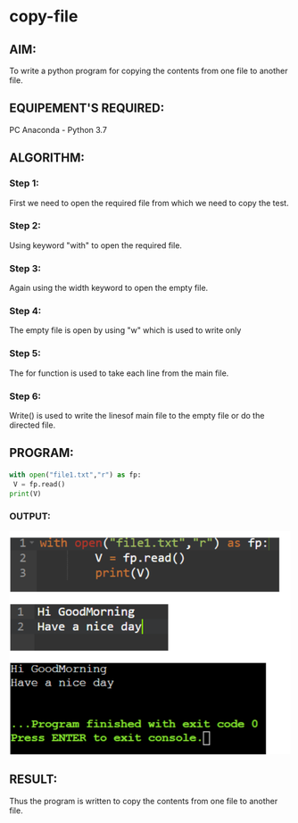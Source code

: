 # copy-file
## AIM:
To write a python program for copying the contents from one file to another file.
## EQUIPEMENT'S REQUIRED: 
PC
Anaconda - Python 3.7
## ALGORITHM: 
### Step 1:
First we need to open the required file from which we need to copy the test.
### Step 2: 
 Using keyword "with" to open the required file.
### Step 3: 
Again using the width keyword to open the empty file.
### Step 4:  
The empty file is open by using "w" which is used to write only
### Step 5: 
 The for function is used to take each line from the main file.
### Step 6: 
Write() is used to write the linesof main file to the empty file or do the directed file.
## PROGRAM:
```py
with open("file1.txt","r") as fp:
 V = fp.read() 
print(V)
```
### OUTPUT:


![output](.//p.png)

## RESULT:
Thus the program is written to copy the contents from one file to another file.